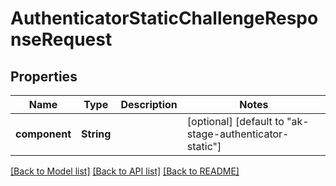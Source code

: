 # AuthenticatorStaticChallengeResponseRequest

## Properties
Name | Type | Description | Notes
------------ | ------------- | ------------- | -------------
**component** | **String** |  | [optional] [default to "ak-stage-authenticator-static"]

[[Back to Model list]](../README.md#documentation-for-models) [[Back to API list]](../README.md#documentation-for-api-endpoints) [[Back to README]](../README.md)


